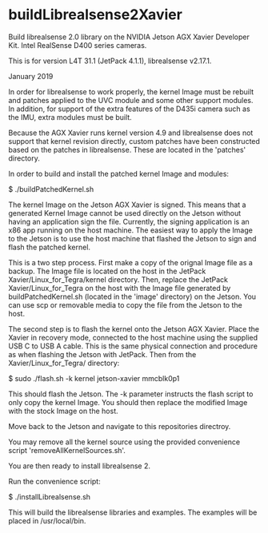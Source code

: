 # buildLibrealsense2Xavier
Build librealsense 2.0 library on the NVIDIA Jetson AGX Xavier Developer Kit. Intel RealSense D400 series cameras.

This is for version L4T 31.1 (JetPack 4.1.1), librealsense v2.17.1.

January 2019

In order for librealsense to work properly, the kernel Image must be rebuilt and patches applied to the UVC module and some other support modules. In addition, for support of the extra features of the D435i camera such as the IMU, extra modules must be built.

Because the AGX Xavier runs kernel version 4.9 and librealsense does not support that kernel revision directly, custom patches have been constructed based on the patches in librealsense. These are located in the 'patches' directory.

In order to build and install the patched kernel Image and modules:

$ ./buildPatchedKernel.sh

The kernel Image on the Jetson AGX Xavier is signed. This means that a generated Kernel Image cannot be used directly on the Jetson without having an application sign the file. Currently, the signing application is an x86 app running on the host machine. The easiest way to apply the Image to the Jetson is to use the host machine that flashed the Jetson to sign and flash the patched kernel. 

This is a two step process. 
First make a copy of the orignal Image file as a backup. The Image file is located on the host in the JetPack Xavier/Linux_for_Tegra/kernel directory. Then, replace the JetPack Xavier/Linux_for_Tegra on the host with the Image file generated by buildPatchedKernel.sh (located in the 'image' directory) on the Jetson. You can use scp or removable media to copy the file from the Jetson to the host.

The second step is to flash the kernel onto the Jetson AGX Xavier. Place the Xavier in recovery mode, connected to the host machine using the supplied USB C to USB A cable. This is the same physical connection and procedure as when flashing the Jetson with JetPack. Then from the Xavier/Linux_for_Tegra/ directory:

$ sudo ./flash.sh -k kernel jetson-xavier mmcblk0p1

This should flash the Jetson. The -k parameter instructs the flash script to only copy the kernel Image. You should then replace the modified Image with the stock Image on the host.

Move back to the Jetson and navigate to this repositories directroy. 

You may remove all the kernel source using the provided convenience script 'removeAllKernelSources.sh'.

You are then ready to install librealsense 2.

Run the convenience script:

$ ./installLibrealsense.sh

This will build the librealsense libraries and examples. The examples will be placed in /usr/local/bin.






